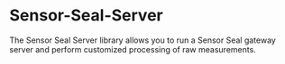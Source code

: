 # Sensor-Seal-Server
The Sensor Seal Server library allows you to run a Sensor Seal gateway server and perform customized processing of raw measurements.
